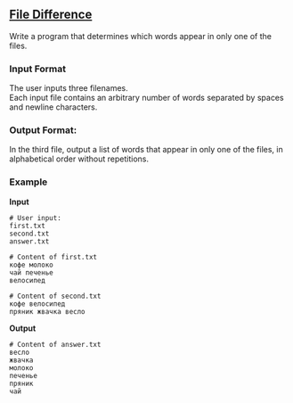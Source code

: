 ## [File Difference](../../../solutions/3.5/35_h.py)

Write a program that determines which words appear in only one of the files.

### Input Format

The user inputs three filenames.\
Each input file contains an arbitrary number of words separated by spaces and newline characters.

### Output Format:

In the third file, output a list of words that appear in only one of the files, in alphabetical order without repetitions.

### Example

__Input__
```plaintext
# User input:
first.txt
second.txt
answer.txt

# Content of first.txt
кофе молоко
чай печенье
велосипед

# Content of second.txt
кофе велосипед
пряник жвачка весло
```

__Output__
```plaintext
# Content of answer.txt
весло
жвачка
молоко
печенье
пряник
чай
```